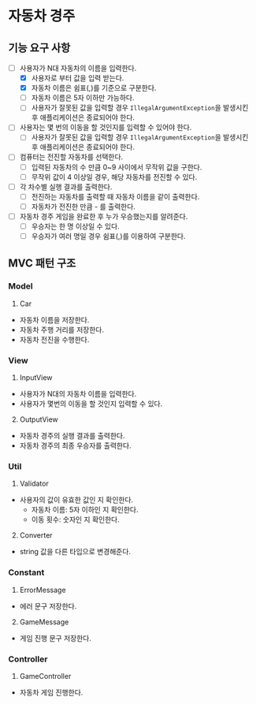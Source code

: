 # 자동차 경주

## 기능 요구 사항
- [ ] 사용자가 N대 자동차의 이름을 입력한다.
  - [x] 사용자로 부터 값을 입력 받는다.
  - [x] 자동차 이름은 쉼표(,)를 기준으로 구분한다.
  - [ ] 자동차 이름은 5자 이하만 가능하다.
  - [ ] 사용자가 잘못된 값을 입력할 경우 `IllegalArgumentException`을 발생시킨 후 애플리케이션은 종료되어야 한다.
- [ ] 사용자는 몇 번의 이동을 할 것인지를 입력할 수 있어야 한다.
  - [ ] 사용자가 잘못된 값을 입력할 경우 `IllegalArgumentException`을 발생시킨 후 애플리케이션은 종료되어야 한다.
- [ ] 컴퓨터는 전진할 자동차를 선택한다.
  - [ ] 입력된 자동차의 수 만큼 0~9 사이에서 무작위 값을 구한다.  
  - [ ] 무작위 값이 4 이상일 경우, 해당 자동차를 전진할 수 있다.
- [ ] 각 차수별 실행 결과를 출력한다.
  - [ ] 전진하는 자동차를 출력할 때 자동차 이름을 같이 출력한다.
  - [ ] 자동차가 전진한 만큼 - 를 출력한다.
- [ ] 자동차 경주 게임을 완료한 후 누가 우승했는지를 알려준다.
  - [ ] 우승자는 한 명 이상일 수 있다.
  - [ ] 우승자가 여러 명일 경우 쉼표(,)를 이용하여 구분한다.

## MVC 패턴 구조
### Model
1. Car 
- 자동차 이름을 저장한다.
- 자동차 주행 거리를 저장한다.
- 자동차 전진을 수행한다.

### View
1. InputView
- 사용자가 N대의 자동차 이름을 입력한다.
- 사용자가 몇번의 이동을 할 것인지 입력할 수 있다.

2. OutputView
- 자동차 경주의 실행 결과를 출력한다.
- 자동차 경주의 최종 우승자를 출력한다.

### Util
1. Validator
- 사용자의 값이 유효한 값인 지 확인한다.
  - 자동차 이름: 5자 이하인 지 확인한다. 
  - 이동 횟수: 숫자인 지 확인한다.
2. Converter
- string 값을 다른 타입으로 변경해준다.

### Constant
1. ErrorMessage
- 에러 문구 저장한다.

2. GameMessage
- 게임 진행 문구 저장한다.

### Controller
1. GameController
- 자동차 게임 진행한다.